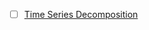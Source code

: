 
- [ ] [Time Series Decomposition](https://towardsdatascience.com/structural-time-series-forecasting-with-tensorflow-probability-iron-ore-mine-production-897d2334c72b)